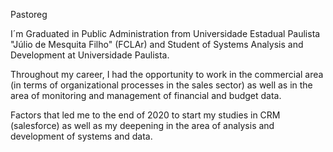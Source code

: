 Pastoreg 

I´m Graduated in Public Administration from Universidade Estadual Paulista "Júlio de Mesquita Filho" (FCLAr) and Student of Systems Analysis and Development at Universidade Paulista.

Throughout my career, I had the opportunity to work in the commercial area (in terms of organizational processes in the sales sector) as well as in the area of ​​monitoring and management of financial and budget data.

Factors that led me to the end of 2020 to start my studies in CRM (salesforce) as well as my deepening in the area of ​​analysis and development of systems and data.


<!---
Pastoregg/Pastoregg is a ✨ special ✨ repository because its `README.md` (this file) appears on your GitHub profile.
You can click the Preview link to take a look at your changes.
--->
